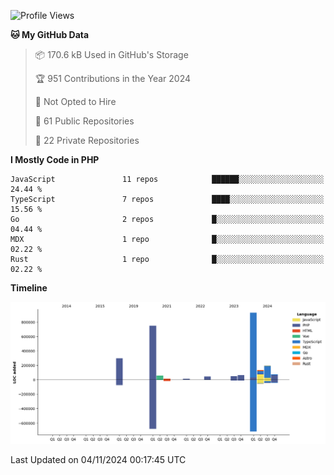 <!--START_SECTION:waka-->
![Profile Views](http://img.shields.io/badge/Profile%20Views-0-blue)

**🐱 My GitHub Data** 

> 📦 170.6 kB Used in GitHub's Storage 
 > 
> 🏆 951 Contributions in the Year 2024
 > 
> 🚫 Not Opted to Hire
 > 
> 📜 61 Public Repositories 
 > 
> 🔑 22 Private Repositories 
 > 
**I Mostly Code in PHP** 

```text
JavaScript               11 repos            ██████░░░░░░░░░░░░░░░░░░░   24.44 % 
TypeScript               7 repos             ████░░░░░░░░░░░░░░░░░░░░░   15.56 % 
Go                       2 repos             █░░░░░░░░░░░░░░░░░░░░░░░░   04.44 % 
MDX                      1 repo              █░░░░░░░░░░░░░░░░░░░░░░░░   02.22 % 
Rust                     1 repo              █░░░░░░░░░░░░░░░░░░░░░░░░   02.22 % 
```



**Timeline**

![Lines of Code chart](https://raw.githubusercontent.com/frnwtr/frnwtr/main/assets/bar_graph.png)


 Last Updated on 04/11/2024 00:17:45 UTC
<!--END_SECTION:waka-->